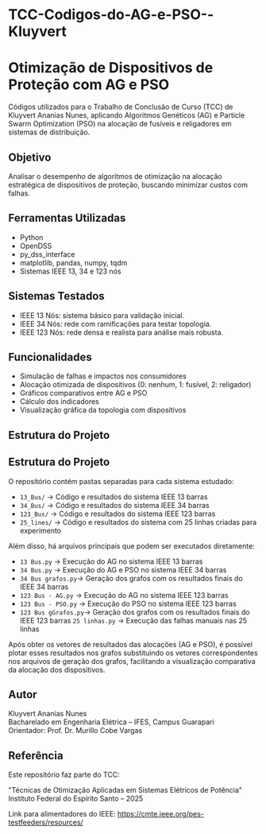 # TCC-Codigos-do-AG-e-PSO--Kluyvert

# Otimização de Dispositivos de Proteção com AG e PSO

Códigos utilizados para o Trabalho de Conclusão de Curso (TCC) de Kluyvert Ananias Nunes, aplicando Algoritmos Genéticos (AG) e Particle Swarm Optimization (PSO) na alocação de fusíveis e religadores em sistemas de distribuição.

## Objetivo

Analisar o desempenho de algoritmos de otimização na alocação estratégica de dispositivos de proteção, buscando minimizar custos com falhas.

## Ferramentas Utilizadas

- Python
- OpenDSS
- py_dss_interface
- matplotlib, pandas, numpy, tqdm
- Sistemas IEEE 13, 34 e 123 nós

## Sistemas Testados

- IEEE 13 Nós: sistema básico para validação inicial.
- IEEE 34 Nós: rede com ramificações para testar topologia.
- IEEE 123 Nós: rede densa e realista para análise mais robusta.

## Funcionalidades

- Simulação de falhas e impactos nos consumidores
- Alocação otimizada de dispositivos (0: nenhum, 1: fusível, 2: religador)
- Gráficos comparativos entre AG e PSO
- Cálculo dos indicadores 
- Visualização gráfica da topologia com dispositivos

## Estrutura do Projeto

## Estrutura do Projeto

O repositório contém pastas separadas para cada sistema estudado:

- `13_Bus/`       → Código e resultados do sistema IEEE 13 barras  
- `34_Bus/`       → Código e resultados do sistema IEEE 34 barras  
- `123_Bus/`      → Código e resultados do sistema IEEE 123 barras
- `25_lines/`      → Código e resultados do sistema com 25 linhas criadas para experimento  


Além disso, há arquivos principais que podem ser executados diretamente:

- `13 Bus.py`        → Execução do AG no sistema IEEE 13 barras  
- `34 Bus.py`        → Execução do AG e PSO no sistema IEEE 34 barras
- `34 Bus grafos.py`→ Geração dos grafos com os resultados finais do IEEE 34 barras
- `123 Bus - AG.py`  → Execução do AG no sistema IEEE 123 barras  
- `123 Bus - PSO.py` → Execução do PSO no sistema IEEE 123 barras  
- `123 Bus gGrafos.py`→ Geração dos grafos com os resultados finais do IEEE 123 barras
   `25 linhas.py`        → Execução das falhas manuais nas 25 linhas 

Após obter os vetores de resultados das alocações (AG e PSO), é possível plotar esses resultados nos grafos substituindo os vetores correspondentes nos arquivos de geração dos grafos, facilitando a visualização comparativa da alocação dos dispositivos.

## Autor

Kluyvert Ananias Nunes  
Bacharelado em Engenharia Elétrica – IFES, Campus Guarapari  
Orientador: Prof. Dr. Murillo Cobe Vargas  

## Referência

Este repositório faz parte do TCC:

"Técnicas de Otimização Aplicadas em Sistemas Elétricos de Potência"  
Instituto Federal do Espírito Santo – 2025

Link para alimentadores do IEEE:
https://cmte.ieee.org/pes-testfeeders/resources/
